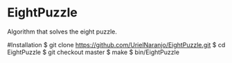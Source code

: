 # EightPuzzle
Algorithm that solves the eight puzzle.

#Installation
$ git clone https://github.com/UrielNaranjo/EightPuzzle.git
$ cd EightPuzzle
$ git checkout master
$ make
$ bin/EightPuzzle

